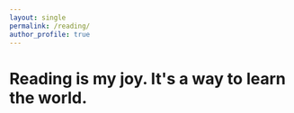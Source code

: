 ```yaml
---
layout: single
permalink: /reading/
author_profile: true
---
```



# Reading is my joy. It's a way to learn the world.